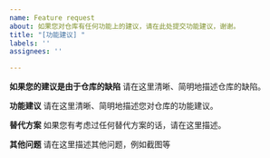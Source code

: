 ```yaml
---
name: Feature request
about: 如果您对仓库有任何功能上的建议，请在此处提交功能建议，谢谢。
title: "[功能建议] "
labels: ''
assignees: ''

---
```


**如果您的建议是由于仓库的缺陷**
请在这里清晰、简明地描述仓库的缺陷。

**功能建议**
请在这里清晰、简明地描述您对仓库的功能建议。

**替代方案**
如果您有考虑过任何替代方案的话，请在这里描述。

**其他问题**
请在这里描述其他问题，例如截图等
